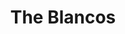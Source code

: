 ---
title: The Blancos
domain: http://www.theblancosmusic.com/
image: ../images/projects/theblancos.png
---